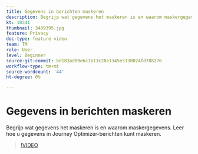 ```yaml
---
title: Gegevens in berichten maskeren
description: Begrijp wat gegevens het maskeren is en waarom maskergegevens. Leer hoe u gegevens in Journey Optimizer-berichten kunt maskeren.
kt: 10341
thumbnail: 3409395.jpg
feature: Privacy
doc-type: feature video
team: TM
role: User
level: Beginner
source-git-commit: bd183ad89e6c1b13c28e1345e5130024fd788276
workflow-type: tm+mt
source-wordcount: '44'
ht-degree: 0%

---
```



# Gegevens in berichten maskeren

Begrijp wat gegevens het maskeren is en waarom maskergegevens. Leer hoe u gegevens in Journey Optimizer-berichten kunt maskeren.

>[!VIDEO](https://video.tv.adobe.com/v/3409395?quality=12)